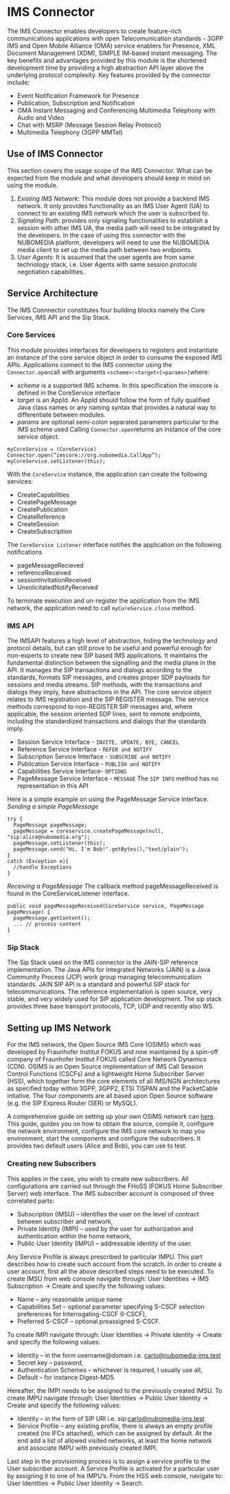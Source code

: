 # IMS Connector
The IMS Connector enables developers to create feature-rich communications applications with open Telecomunication  standards - 3GPP IMS and Open Mobile Alliance (OMA) service enablers for Presence, XML Document Management (XDM), SIMPLE IM-based instant messaging.  The key benefits and advantages provided by this module is the shortened development time by providing a high abstraction API layer above the underlying protocol complexity. Key features provided by the connector include:
* Event Notification Framework for Presence 
* Publication, Subscription and Notification
* OMA Instant Messaging and Conferencing Multimedia Telephony with Audio and Video
* Chat with MSRP (Message Session Relay Protocol)
* Multimedia Telephony (3GPP MMTel)

## Use of IMS Connector
This section covers the usage scope of the IMS Connector. What can be expected from the module and what developers should keep in mind on using the module.

1. *Existing IMS Network*: This module does not provide a backend IMS network. It only provides functionality as an IMS User Agent (UA) to connect to an existing IMS network which the user is subscribed to.
2. *Signaling Path*: provides only signaling functionalities to establish a session with other IMS UA, the media path will need to be integrated by the developers. In the case of using this connector with the NUBOMEDIA platform, developers will need to use the NUBOMEDIA media client to set up the media path between two endpoints.
3. *User Agents*: It is assumed that the user agents are from same technology stack, i.e. User Agents with same session protocols negotiation capabilities.  

## Service Architecture
The IMS Connnector constitutes four building blocks namely the Core Services, IMS API and the Sip Stack.

### Core Services
This module provides interfaces for developers to registers and instantiate an instance of the core service object in order to consume the exposed IMS APIs. Applications connect to the IMS connector using the ```Connector.open```call with arguments ```<scheme>:<target>[<params>]```where:
* *scheme* is a supported IMS scheme. In this specification the imscore is defined in the CoreService interface 
* *target* is an AppId. An AppId should follow the form of fully qualified Java class names or any naming syntax that provides a natural way to differentiate between modules. 
* *params* are optional semi-colon separated parameters particular to the IMS scheme used
Calling ```Connector.open```returns an instance of the core service object.

```
myCoreService = (CoreService) Connector.open(“imscore://org.nubomedia.CallApp”); 
myCoreService.setListener(this); 
```

With the ```CoreService``` instance, the application can create the following services:
* CreateCapabilities
* CreatePageMessage
* CreatePublication
* CreateReference
* CreateSession
* CreateSubscription

The ```CoreService Listener``` interface notifies the application on the following notifications
* pageMessageRecieved
* referenceReceived
* sessionInvitationReceived
* UnsolicitatedNotifyReceived


To terminate execution and un-register the application from the IMS network, the application need to call ```myCoreService.close``` method.

### IMS API 
The IMSAPI features a high level of abstraction, hiding the technology and protocol details, but can still prove to be useful and powerful enough for non-experts to create new SIP based IMS applications. It maintains the fundamental distinction between the signalling and the media plane in the API. It manages the SIP transactions and dialogs according to the standards, formats SIP messages, and creates proper SDP payloads for sessions and media streams. SIP methods, with the transactions and dialogs they imply, have abstractions in the API. The core service object relates to IMS registration and the SIP REGISTER message.
The service methods correspond to non-REGISTER SIP messages and, where applicable, the session oriented SDP lines, sent to remote endpoints, including the standardized transactions and dialogs that the standards imply.

* Session Service Interface  - ```INVITE, UPDATE, BYE, CANCEL```
* Reference Service Interface - ```REFER and NOTIFY```
* Subscription Service Interface - ```SUBSCRIBE and NOTIFY```
* Publication Service Interface - ```PUBLISH and NOTIFY```
* Capabilities Service Interface- ```OPTIONS```
* PageMessage Service Interface - ```MESSAGE```
The ```SIP INFO``` method has no representation in this API

Here is a simple example on using the PageMessage Service Interface.
*Sending a simple PageMessage* 
```
try { 
  PageMessage pageMessage; 
  pageMessage = coreservice.createPageMessage(null, "sip:alice@nubomedia.org"); 
  pageMessage.setListener(this); 
  pageMessage.send("Hi, I'm Bob!".getBytes(),"text/plain");
} 
catch (Exception e){ 
  //handle Exceptions 
}
```
*Receiving a PageMessage*
The callback method pageMessageReceived is found in the CoreServiceListener interface. 
```
public void pageMessageReceived(CoreService service, PageMessage pageMessage) { 
  pageMessage.getContent(); 
  ... // process content 
}
```

### Sip Stack 
The Sip Stack used on the IMS connector is the JAIN-SIP reference implementation.
The Java APIs for Integrated Networks (JAIN) is a Java Community Process (JCP) work group managing telecommunication standards. JAIN SIP API is a standard and powerful SIP stack for telecommunications. The reference implementation is open source, very stable, and very widely used for SIP application development. The sip stack provides three base transport protocols, TCP, UDP and recently also WS.

## Setting up IMS Network
For the IMS network, the Open Source IMS Core (OSIMS) which was developed by Fraunhofer Institut FOKUS and now maintained by a spin-off company of Fraunhofer Institut FOKUS called Core Network Dynamics (CDN). OSIMS is an Open Source implementation of IMS Call Session Control Functions (CSCFs) and a lightweight Home Subscriber Server (HSS), which together form the core elements of all IMS/NGN architectures as specified today within 3GPP, 3GPP2, ETSI TISPAN and the PacketCable intiative. The four components are all based upon Open Source software (e.g. the SIP Express Router (SER) or MySQL). 

A comprehensive guide on setting up your own OSIMS network can [here](http://www.openimscore.org/documentation/installation-guide/). This guide, guides you on how to obtain the source, compile it, configure the network environment, configure the IMS core network to map you environment, start the components and configure the subscribers. It provides two default users (Alice and Bob), you can use to test.

### Creating new Subscribers
This applies in the case, you wish to create new subscribers. All configurations are carried out through the FHoSS (FOKUS Home Subscriber Server) web interface. 
The IMS subscriber account is composed of three correlated parts:
*	Subscription (IMSU) – identifies the user on the level of contract between subscriber and network,
*	Private Identity (IMPI) – used by the user for authorization and authentication within the home network,
*	Public User Identity (IMPU) – addressable identity of the user.

Any Service Profile is always prescribed to particular IMPU. This part describes how to create such account from the scratch. In order to create a user account, first all the above described steps need to be executed. To create IMSU from web console navigate through: User Identities → IMS Subscription → Create and specify the following values:
*	Name – any reasonable unique name
*	Capabilities Set – optional parameter specifying S-CSCF selection preferences for Interrogating-CSCF (I-CSCF),
*	Preferred S-CSCF – optional preassigned S-CSCF.

To create IMPI navigate through: User Identities → Private Identity → Create and specify the following values:
*	Identity – in the form username@domain i.e. carlo@nubomedia-ims.test
*	Secret key – password,
*	Authentication Schemes – whichever is required, I usually use all,
*	Default – for instance Digest-MD5.

Hereafter, the IMPI needs to be assigned to the previously created IMSU.
To create IMPU navigate through: User Identities → Public User Identity → Create and specify the following values:
*	Identity – in the form of SIP URI  i.e. sip:carlo@nubomedia-ims.test
*	Service Profile – any existing profile, there is always an empty profile created (no IFCs attached), which can be assigned by default.
At the end add a list of allowed visited networks, at least the home network and associate IMPU with previously created IMPI.

Last step in the provisioning process is to assign a service profile to the User subscriber account. A Service Profile is activated for a particular user by assigning it to one of his IMPU’s. From the HSS web console, navigate to: User Identities → Public User Identity → Search.
